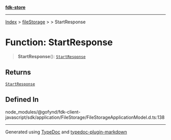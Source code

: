 [**fdk-store**](../../../README.md)
***

[Index](../../../API.md) > [fileStorage](../../README.md) > [<internal>](../README.md) > StartResponse

# Function: StartResponse

> **StartResponse**(): [`StartResponse`](../type-aliases/type-alias.StartResponse.md)

## Returns

[`StartResponse`](../type-aliases/type-alias.StartResponse.md)

## Defined In

node\_modules/@gofynd/fdk-client-javascript/sdk/application/FileStorage/FileStorageApplicationModel.d.ts:138

***
Generated using [TypeDoc](https://typedoc.org/) and [typedoc-plugin-markdown](https://www.npmjs.com/package/typedoc-plugin-markdown)
